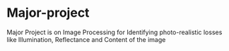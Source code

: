# Major-project
Major Project is on Image Processing for Identifying photo-realistic losses like Illumination, Reflectance and Content of the image
